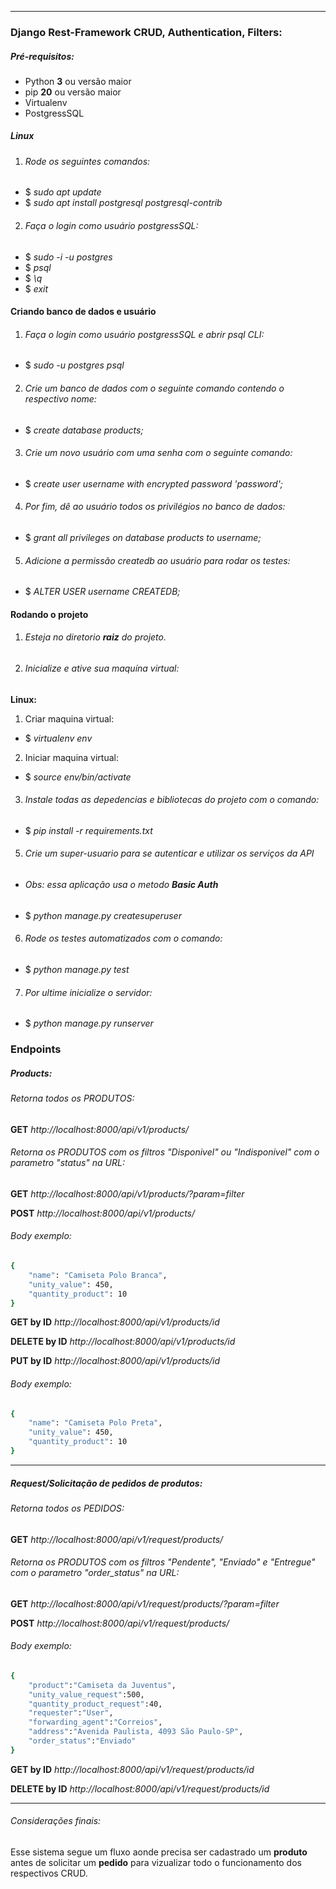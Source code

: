 __________________________________________________________________________________
### Django Rest-Framework CRUD, Authentication, Filters:
##### Pré-requisitos:
- Python **3** ou versão maior
- pip **20** ou versão maior
- Virtualenv
- PostgressSQL

##### Linux
1. ###### Rode os seguintes comandos:
- $ _sudo apt update_
- $ _sudo apt install postgresql postgresql-contrib_
2. ###### Faça o login como usuário postgressSQL:
- $ _sudo -i -u postgres_
- $ _psql_
- $ _\q_
- $ _exit_
#### Criando banco de dados e usuário
1. ###### Faça o login como usuário postgressSQL e abrir psql CLI:
- $ _sudo -u postgres psql_
2. ###### Crie um banco de dados com o seguinte comando contendo o respectivo nome:
- $ _create database products;_
3. ###### Crie um novo usuário com uma senha com o seguinte comando:
- $ _create user username with encrypted password 'password';_
4. ###### Por fim, dê ao usuário todos os privilégios no banco de dados:
- $ _grant all privileges on database products to username;_
5. ###### Adicione a permissão createdb ao usuário para rodar os testes:
- $ _ALTER USER username CREATEDB;_

#### Rodando o projeto
1. ###### Esteja no diretorio **raiz** do projeto.
2. ###### Inicialize e ative sua maquína virtual:
**Linux:**
1. Criar maquina virtual:
- $ _virtualenv env_
2. Iniciar maquina virtual: 
- $ _source env/bin/activate_
3. ###### Instale todas as depedencias e bibliotecas do projeto com o comando:
- $ _pip install -r requirements.txt_
5. ###### Crie um super-usuario para se autenticar e utilizar os serviços da API
- ###### Obs: essa aplicação usa o metodo **Basic Auth** 
- $ _python manage.py createsuperuser_
6. ###### Rode os testes automatizados com o comando:  
- $ _python manage.py test_
7. ###### Por ultime inicialize o servidor:
- $ _python manage.py runserver_


### Endpoints
##### Products:
###### Retorna todos os PRODUTOS:
**GET** _http://localhost:8000/api/v1/products/_
###### Retorna os PRODUTOS com os filtros "Disponivel" ou "Indisponivel" com o parametro "status" na URL:
**GET** _http://localhost:8000/api/v1/products/?param=filter_

**POST** _http://localhost:8000/api/v1/products/_
###### Body exemplo:
```sh
{
    "name": "Camiseta Polo Branca",
    "unity_value": 450,
    "quantity_product": 10
}
```

**GET by ID** _http://localhost:8000/api/v1/products/id_

**DELETE by ID** _http://localhost:8000/api/v1/products/id_

**PUT by ID** _http://localhost:8000/api/v1/products/id_
###### Body exemplo:
```sh
{
    "name": "Camiseta Polo Preta",
    "unity_value": 450,
    "quantity_product": 10
}
```

___________________________________________________________________________________

##### Request/Solicitação de pedidos de produtos:
###### Retorna todos os PEDIDOS:
**GET** _http://localhost:8000/api/v1/request/products/_
###### Retorna os PRODUTOS com os filtros "Pendente", "Enviado" e "Entregue" com o parametro "order_status" na URL:
**GET** _http://localhost:8000/api/v1/request/products/?param=filter_

**POST** _http://localhost:8000/api/v1/request/products/_
###### Body exemplo:
```sh
{
    "product":"Camiseta da Juventus",
    "unity_value_request":500,
    "quantity_product_request":40,
    "requester":"User",
    "forwarding_agent":"Correios",
    "address":"Avenida Paulista, 4093 São Paulo-SP",
    "order_status":"Enviado"
}
```

**GET by ID** _http://localhost:8000/api/v1/request/products/id_

**DELETE by ID** _http://localhost:8000/api/v1/request/products/id_

___________________________________________________________________________________

###### Considerações finais:
Esse sistema segue um fluxo aonde precisa ser cadastrado um **produto** antes de solicitar um **pedido** para vizualizar todo o funcionamento dos respectivos CRUD.